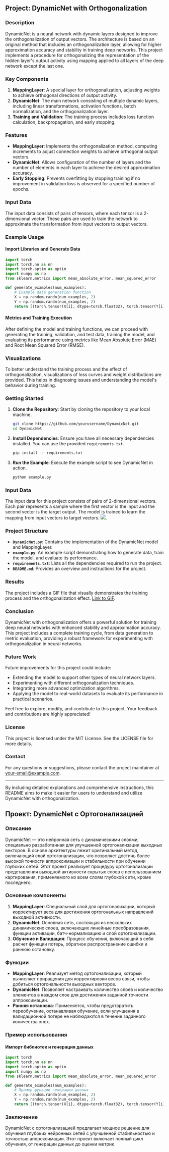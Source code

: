 ## Project: DynamicNet with Orthogonalization

### Description

DynamicNet is a neural network with dynamic layers designed to improve the orthogonalization of output vectors. The architecture is based on an original method that includes an orthogonalization layer, allowing for higher approximation accuracy and stability in training deep networks. This project implements a procedure for orthogonalizing the representation of the hidden layer's output activity using mapping applied to all layers of the deep network except the last one.

### Key Components

1. **MappingLayer**: A special layer for orthogonalization, adjusting weights to achieve orthogonal directions of output activity.
2. **DynamicNet**: The main network consisting of multiple dynamic layers, including linear transformations, activation functions, batch normalization, and the orthogonalization layer.
3. **Training and Validation**: The training process includes loss function calculation, backpropagation, and early stopping.

### Features

- **MappingLayer**: Implements the orthogonalization method, computing increments to adjust connection weights to achieve orthogonal output vectors.
- **DynamicNet**: Allows configuration of the number of layers and the number of elements in each layer to achieve the desired approximation accuracy.
- **Early Stopping**: Prevents overfitting by stopping training if no improvement in validation loss is observed for a specified number of epochs.

### Input Data

The input data consists of pairs of tensors, where each tensor is a 2-dimensional vector. These pairs are used to train the network to approximate the transformation from input vectors to output vectors.

### Example Usage

#### Import Libraries and Generate Data

```python
import torch
import torch.nn as nn
import torch.optim as optim
import numpy as np
from sklearn.metrics import mean_absolute_error, mean_squared_error

def generate_examples(num_examples):
    # Example data generation function
    X = np.random.randn(num_examples, 2)
    Y = np.random.randn(num_examples, 2)
    return [(torch.tensor(X[i], dtype=torch.float32), torch.tensor(Y[i], dtype=torch.float32)) for i in range(num_examples)]
```


#### Metrics and Training Execution

After defining the model and training functions, we can proceed with generating the training, validation, and test data, training the model, and evaluating its performance using metrics like Mean Absolute Error (MAE) and Root Mean Squared Error (RMSE).

### Visualizations

To better understand the training process and the effect of orthogonalization, visualizations of loss curves and weight distributions are provided. This helps in diagnosing issues and understanding the model's behavior during training.

### Getting Started

1. **Clone the Repository**: Start by cloning the repository to your local machine.
    ```bash
    git clone https://github.com/yourusername/DynamicNet.git
    cd DynamicNet
    ```
2. **Install Dependencies**: Ensure you have all necessary dependencies installed. You can use the provided `requirements.txt`.
    ```bash
    pip install -r requirements.txt
    ```
3. **Run the Example**: Execute the example script to see DynamicNet in action.
    ```bash
    python example.py
    ```

### Input Data

The input data for this project consists of pairs of 2-dimensional vectors. Each pair represents a sample where the first vector is the input and the second vector is the target output. The model is trained to learn the mapping from input vectors to target vectors.  ![](https://github.com/kiamrobolab/neural_approximation/grab/blob/master/IMG_20240628_230302_739.gif).

### Project Structure

- **`DynamicNet.py`**: Contains the implementation of the DynamicNet model and MappingLayer.
- **`example.py`**: An example script demonstrating how to generate data, train the model, and evaluate its performance.
- **`requirements.txt`**: Lists all the dependencies required to run the project.
- **`README.md`**: Provides an overview and instructions for the project.

### Results

The project includes a GIF file that visually demonstrates the training process and the orthogonalization effect. [Link to GIF](path/to/your/repo/orthogonalization_example.gif).

### Conclusion

DynamicNet with orthogonalization offers a powerful solution for training deep neural networks with enhanced stability and approximation accuracy. This project includes a complete training cycle, from data generation to metric evaluation, providing a robust framework for experimenting with orthogonalization in neural networks.

### Future Work

Future improvements for this project could include:
- Extending the model to support other types of neural network layers.
- Experimenting with different orthogonalization techniques.
- Integrating more advanced optimization algorithms.
- Applying the model to real-world datasets to evaluate its performance in practical scenarios.

Feel free to explore, modify, and contribute to this project. Your feedback and contributions are highly appreciated!

### License

This project is licensed under the MIT License. See the LICENSE file for more details.

### Contact

For any questions or suggestions, please contact the project maintainer at your-email@example.com.

---

By including detailed explanations and comprehensive instructions, this README aims to make it easier for users to understand and utilize DynamicNet with orthogonalization.

## Проект: DynamicNet с Ортогонализацией

### Описание

DynamicNet — это нейронная сеть с динамическими слоями, специально разработанная для улучшенной ортогонализации выходных векторов. В основе архитектуры лежит оригинальный метод, включающий слой ортогонализации, что позволяет достичь более высокой точности аппроксимации и стабильности при обучении глубоких сетей. Этот проект реализует процедуру ортогонализации представления выходной активности скрытых слоев с использованием картирования, применяемого ко всем слоям глубокой сети, кроме последнего.

### Основные компоненты

1. **MappingLayer**: Специальный слой для ортогонализации, который корректирует веса для достижения ортогональных направлений выходной активности.
2. **DynamicNet**: Основная сеть, состоящая из нескольких динамических слоев, включающих линейные преобразования, функции активации, батч-нормализацию и слой ортогонализации.
3. **Обучение и Валидация**: Процесс обучения, включающий в себя расчет функции потерь, обратное распространение ошибки и раннюю остановку.

### Функции

- **MappingLayer**: Реализует метод ортогонализации, который вычисляет приращения для корректировки весов связи, чтобы добиться ортогональности выходных векторов.
- **DynamicNet**: Позволяет настраивать количество слоев и количество элементов в каждом слое для достижения заданной точности аппроксимации.
- **Ранняя остановка**: Применяется, чтобы предотвратить переобучение, останавливая обучение, если улучшения в валидационной потере не наблюдаются в течение заданного количества эпох.

### Пример использования

#### Импорт библиотек и генерация данных

```python
import torch
import torch.nn as nn
import torch.optim as optim
import numpy as np
from sklearn.metrics import mean_absolute_error, mean_squared_error

def generate_examples(num_examples):
    # Пример функции генерации данных
    X = np.random.randn(num_examples, 2)
    Y = np.random.randn(num_examples, 2)
    return [(torch.tensor(X[i], dtype=torch.float32), torch.tensor(Y[i], dtype=torch.float32)) for i in range(num_examples)]
```

### Заключение

DynamicNet с ортогонализацией предлагает мощное решение для обучения глубоких нейронных сетей с улучшенной стабильностью и точностью аппроксимации. Этот проект включает полный цикл обучения, от генерации данных до оценки метрик
